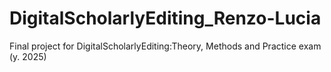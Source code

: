 # DigitalScholarlyEditing_Renzo-Lucia
Final project for DigitalScholarlyEditing:Theory, Methods and Practice exam (y. 2025)
